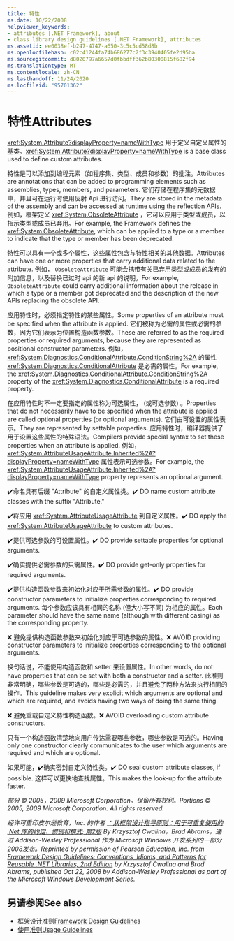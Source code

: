 ```yaml
---
title: 特性
ms.date: 10/22/2008
helpviewer_keywords:
- attributes [.NET Framework], about
- class library design guidelines [.NET Framework], attributes
ms.assetid: ee0038ef-b247-4747-a650-3c5c5cd58d8b
ms.openlocfilehash: c02c41244fa74b686277c2f3c3940405fe2d95ba
ms.sourcegitcommit: d8020797a6657d0fbbdff362b80300815f682f94
ms.translationtype: MT
ms.contentlocale: zh-CN
ms.lasthandoff: 11/24/2020
ms.locfileid: "95701362"
---
```

# <a name="attributes"></a><span data-ttu-id="516af-102">特性</span><span class="sxs-lookup"><span data-stu-id="516af-102">Attributes</span></span>

<span data-ttu-id="516af-103"><xref:System.Attribute?displayProperty=nameWithType> 用于定义自定义属性的基类。</span><span class="sxs-lookup"><span data-stu-id="516af-103"><xref:System.Attribute?displayProperty=nameWithType> is a base class used to define custom attributes.</span></span>

 <span data-ttu-id="516af-104">特性是可以添加到编程元素（如程序集、类型、成员和参数）的批注。</span><span class="sxs-lookup"><span data-stu-id="516af-104">Attributes are annotations that can be added to programming elements such as assemblies, types, members, and parameters.</span></span> <span data-ttu-id="516af-105">它们存储在程序集的元数据中，并且可在运行时使用反射 Api 进行访问。</span><span class="sxs-lookup"><span data-stu-id="516af-105">They are stored in the metadata of the assembly and can be accessed at runtime using the reflection APIs.</span></span> <span data-ttu-id="516af-106">例如，框架定义 <xref:System.ObsoleteAttribute> ，它可以应用于类型或成员，以指示类型或成员已弃用。</span><span class="sxs-lookup"><span data-stu-id="516af-106">For example, the Framework defines the <xref:System.ObsoleteAttribute>, which can be applied to a type or a member to indicate that the type or member has been deprecated.</span></span>

 <span data-ttu-id="516af-107">特性可以具有一个或多个属性，这些属性包含与特性相关的其他数据。</span><span class="sxs-lookup"><span data-stu-id="516af-107">Attributes can have one or more properties that carry additional data related to the attribute.</span></span> <span data-ttu-id="516af-108">例如， `ObsoleteAttribute` 可能会携带有关已弃用类型或成员的发布的附加信息，以及替换已过时 api 的新 api 的说明。</span><span class="sxs-lookup"><span data-stu-id="516af-108">For example, `ObsoleteAttribute` could carry additional information about the release in which a type or a member got deprecated and the description of the new APIs replacing the obsolete API.</span></span>

 <span data-ttu-id="516af-109">应用特性时，必须指定特性的某些属性。</span><span class="sxs-lookup"><span data-stu-id="516af-109">Some properties of an attribute must be specified when the attribute is applied.</span></span> <span data-ttu-id="516af-110">它们被称为必需的属性或必需的参数，因为它们表示为位置构造函数参数。</span><span class="sxs-lookup"><span data-stu-id="516af-110">These are referred to as the required properties or required arguments, because they are represented as positional constructor parameters.</span></span> <span data-ttu-id="516af-111">例如， <xref:System.Diagnostics.ConditionalAttribute.ConditionString%2A> 的属性 <xref:System.Diagnostics.ConditionalAttribute> 是必需的属性。</span><span class="sxs-lookup"><span data-stu-id="516af-111">For example, the <xref:System.Diagnostics.ConditionalAttribute.ConditionString%2A> property of the <xref:System.Diagnostics.ConditionalAttribute> is a required property.</span></span>

 <span data-ttu-id="516af-112">在应用特性时不一定要指定的属性称为可选属性， (或可选参数) 。</span><span class="sxs-lookup"><span data-stu-id="516af-112">Properties that do not necessarily have to be specified when the attribute is applied are called optional properties (or optional arguments).</span></span> <span data-ttu-id="516af-113">它们由可设置的属性表示。</span><span class="sxs-lookup"><span data-stu-id="516af-113">They are represented by settable properties.</span></span> <span data-ttu-id="516af-114">应用特性时，编译器提供了用于设置这些属性的特殊语法。</span><span class="sxs-lookup"><span data-stu-id="516af-114">Compilers provide special syntax to set these properties when an attribute is applied.</span></span> <span data-ttu-id="516af-115">例如， <xref:System.AttributeUsageAttribute.Inherited%2A?displayProperty=nameWithType> 属性表示可选参数。</span><span class="sxs-lookup"><span data-stu-id="516af-115">For example, the <xref:System.AttributeUsageAttribute.Inherited%2A?displayProperty=nameWithType> property represents an optional argument.</span></span>

 <span data-ttu-id="516af-116">✔️命名具有后缀 "Attribute" 的自定义属性类。</span><span class="sxs-lookup"><span data-stu-id="516af-116">✔️ DO name custom attribute classes with the suffix "Attribute."</span></span>

 <span data-ttu-id="516af-117">✔️将应用 <xref:System.AttributeUsageAttribute> 到自定义属性。</span><span class="sxs-lookup"><span data-stu-id="516af-117">✔️ DO apply the <xref:System.AttributeUsageAttribute> to custom attributes.</span></span>

 <span data-ttu-id="516af-118">✔️提供可选参数的可设置属性。</span><span class="sxs-lookup"><span data-stu-id="516af-118">✔️ DO provide settable properties for optional arguments.</span></span>

 <span data-ttu-id="516af-119">✔️确实提供必需参数的只需属性。</span><span class="sxs-lookup"><span data-stu-id="516af-119">✔️ DO provide get-only properties for required arguments.</span></span>

 <span data-ttu-id="516af-120">✔️提供构造函数参数来初始化对应于所需参数的属性。</span><span class="sxs-lookup"><span data-stu-id="516af-120">✔️ DO provide constructor parameters to initialize properties corresponding to required arguments.</span></span> <span data-ttu-id="516af-121">每个参数应该具有相同的名称 (但大小写不同) 为相应的属性。</span><span class="sxs-lookup"><span data-stu-id="516af-121">Each parameter should have the same name (although with different casing) as the corresponding property.</span></span>

 <span data-ttu-id="516af-122">❌ 避免提供构造函数参数来初始化对应于可选参数的属性。</span><span class="sxs-lookup"><span data-stu-id="516af-122">❌ AVOID providing constructor parameters to initialize properties corresponding to the optional arguments.</span></span>

 <span data-ttu-id="516af-123">换句话说，不能使用构造函数和 setter 来设置属性。</span><span class="sxs-lookup"><span data-stu-id="516af-123">In other words, do not have properties that can be set with both a constructor and a setter.</span></span> <span data-ttu-id="516af-124">此准则非常明确，哪些参数是可选的，哪些是必需的，并且避免了两种方法来执行相同的操作。</span><span class="sxs-lookup"><span data-stu-id="516af-124">This guideline makes very explicit which arguments are optional and which are required, and avoids having two ways of doing the same thing.</span></span>

 <span data-ttu-id="516af-125">❌ 避免重载自定义特性构造函数。</span><span class="sxs-lookup"><span data-stu-id="516af-125">❌ AVOID overloading custom attribute constructors.</span></span>

 <span data-ttu-id="516af-126">只有一个构造函数清楚地向用户传达需要哪些参数，哪些参数是可选的。</span><span class="sxs-lookup"><span data-stu-id="516af-126">Having only one constructor clearly communicates to the user which arguments are required and which are optional.</span></span>

 <span data-ttu-id="516af-127">如果可能，✔️确实密封自定义特性类。</span><span class="sxs-lookup"><span data-stu-id="516af-127">✔️ DO seal custom attribute classes, if possible.</span></span> <span data-ttu-id="516af-128">这样可以更快地查找属性。</span><span class="sxs-lookup"><span data-stu-id="516af-128">This makes the look-up for the attribute faster.</span></span>

 <span data-ttu-id="516af-129">*部分 &copy; 2005，2009 Microsoft Corporation。保留所有权利。*</span><span class="sxs-lookup"><span data-stu-id="516af-129">*Portions &copy; 2005, 2009 Microsoft Corporation. All rights reserved.*</span></span>

 <span data-ttu-id="516af-130">*经许可重印皮尔逊教育，Inc. 的作者 [：从框架设计指导原则：用于可重复使用的 .Net 库的约定、惯例和模式; 第2版](https://www.informit.com/store/framework-design-guidelines-conventions-idioms-and-9780321545619) By Krzysztof Cwalina，Brad Abrams，通过 Addison-Wesley Professional 作为 Microsoft Windows 开发系列的一部分2008发布。*</span><span class="sxs-lookup"><span data-stu-id="516af-130">*Reprinted by permission of Pearson Education, Inc. from [Framework Design Guidelines: Conventions, Idioms, and Patterns for Reusable .NET Libraries, 2nd Edition](https://www.informit.com/store/framework-design-guidelines-conventions-idioms-and-9780321545619) by Krzysztof Cwalina and Brad Abrams, published Oct 22, 2008 by Addison-Wesley Professional as part of the Microsoft Windows Development Series.*</span></span>

## <a name="see-also"></a><span data-ttu-id="516af-131">另请参阅</span><span class="sxs-lookup"><span data-stu-id="516af-131">See also</span></span>

- [<span data-ttu-id="516af-132">框架设计准则</span><span class="sxs-lookup"><span data-stu-id="516af-132">Framework Design Guidelines</span></span>](index.md)
- [<span data-ttu-id="516af-133">使用准则</span><span class="sxs-lookup"><span data-stu-id="516af-133">Usage Guidelines</span></span>](usage-guidelines.md)
